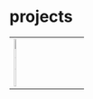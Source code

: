 # projects

| | | | | |
| --- | --- | --- | --- | --- |
| <img class="img" src="" alt="icon"> | |

<style>
    .img {
        width: 10%;
    }
</style>
